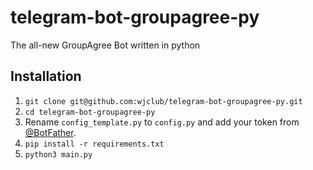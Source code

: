 # telegram-bot-groupagree-py
The all-new GroupAgree Bot written in python

## Installation
1. `git clone git@github.com:wjclub/telegram-bot-groupagree-py.git`
1. `cd telegram-bot-groupagree-py`
1. Rename `config_template.py` to `config.py` and add your token from [@BotFather](https://t.me/botfather).
1. `pip install -r requirements.txt`
1. `python3 main.py`
